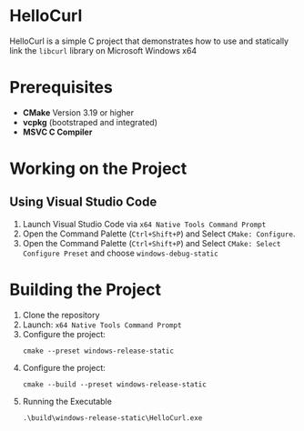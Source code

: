 # HelloCurl

HelloCurl is a simple C project that demonstrates how to use and statically link the `libcurl` library on Microsoft Windows x64

# Prerequisites
- **CMake** Version 3.19 or higher
- **vcpkg** (bootstraped and integrated)
- **MSVC C Compiler**

# Working on the Project
## Using Visual Studio Code
1. Launch Visual Studio Code via `x64 Native Tools Command Prompt`
2. Open the Command Palette (`Ctrl+Shift+P`) and Select `CMake: Configure`.
3. Open the Command Palette (`Ctrl+Shift+P`) and Select `CMake: Select Configure Preset` and choose `windows-debug-static`

# Building the Project

1. Clone the repository
2. Launch: `x64 Native Tools Command Prompt`
3. Configure the project:
    ```
    cmake --preset windows-release-static
    ```
3. Configure the project:
    ```
    cmake --build --preset windows-release-static
    ```
5. Running the Executable
    ```
    .\build\windows-release-static\HelloCurl.exe
    ```